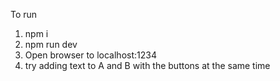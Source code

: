 To run
1. npm i
2. npm run dev
3. Open browser to localhost:1234
4. try adding text to A and B with the buttons at the same time